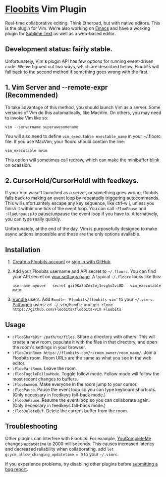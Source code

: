 # [Floobits](https://floobits.com/) Vim Plugin

Real-time collaborative editing. Think Etherpad, but with native editors. This is the plugin for Vim. We're also working on [Emacs](https://github.com/Floobits/floobits-emacs) and have a working plugin for [Sublime Text](https://github.com/Floobits/floobits-sublime) as well as a web-based editor.

## Development status: fairly stable.

Unfortunately, Vim's plugin API has few options for running event-driven code. We've figured out two ways, which are described below. Floobits will fall back to the second method if something goes wrong with the first.

## 1. Vim Server and --remote-expr (Recommended)

To take advantage of this method, you should launch Vim as a server.  Some versions of Vim do this automatically, like MacVim.  On others, you may need to invoke Vim like so:

`vim --servername superawesomename`

You will also need to define `vim_executable exectable_name` in your ~/.floorc file. If you use MacVim, your floorc should contain the line:

`vim_executable mvim`

This option will sometimes call redraw, which can make the minibuffer blink on ocassion.

## 2. CursorHold/CursorHoldI with feedkeys.

If your Vim wasn't launched as a server, or something goes wrong, floobits falls back to making an event loop by repeatedly triggering autocommands.
This will unfortuantely escape any key sequence, like ctrl-w j, unless you finish it within one tick of the event loop.  You can call  `:FlooPause` and `:FlooUnpause` to pause/unpause the event loop if you have to. Alternatively, you can type really quickly.

Unfortunately, at the end of the day, Vim is purposefully designed to make async actions impossible and these are the only options available.


## Installation

1. [Create a Floobits account](https://floobits.com/signup/) or [sign in with GitHub](https://floobits.com/login/github/?next=/dash/).
2. Add your Floobits username and API secret to `~/.floorc`. You can find your API secret on [your settings page](https://floobits.com/dash/settings/). A typical `~/.floorc` looks like this:

    `username myuser  
secret gii9Ka8aZei3ej1eighu2vi8D  
vim_executable mvim`

3. [Vundle](https://github.com/gmarik/vundle) users: Add `Bundle 'Floobits/floobits-vim'` to your `~/.vimrc`. [Pathogen](https://github.com/tpope/vim-pathogen) users: `cd ~/.vim/bundle` and `git clone https://github.com/Floobits/floobits-vim Floobits`


## Usage

* `:FlooShareDir /path/to/files`. Share a directory with others. This will create a new room, populate it with the files in that directory, and open the room's settings in your browser.
* `:FlooJoinRoom https://floobits.com/r/room_owner/room_name/`. Join a Floobits room. Room URLs are the same as what you see in the web editor.
* `:FlooPartRoom`. Leave the room.
* `:FlooToggleFollowMode`. Toggle follow mode. Follow mode will follow the most recent changes to buffers.
* `:FlooSummon`. Make everyone in the room jump to your cursor.
* `:FlooPause`. Pause the event loop so you can type keyboard shortcuts. (Only necessary in feedkeys fall-back mode.)
* `:FlooUnPause`. Resume the event loop so you can collaborate again. (Only necessary in feedkeys fall-back mode.)
* `:FlooDeleteBuf`. Delete the current buffer from the room.


## Troubleshooting

Other plugins can interfere with Floobits. For example, [YouCompleteMe](https://github.com/Valloric/YouCompleteMe) changes `updatetime` to 2000 milliseconds. This causes increased latency and decreased reliability when collaborating. add `let g:ycm_allow_changing_updatetime = 0` to your `~/.vimrc`.

If you experience problems, try disabling other plugins before [submitting a bug report](https://github.com/Floobits/floobits-vim/issues).
